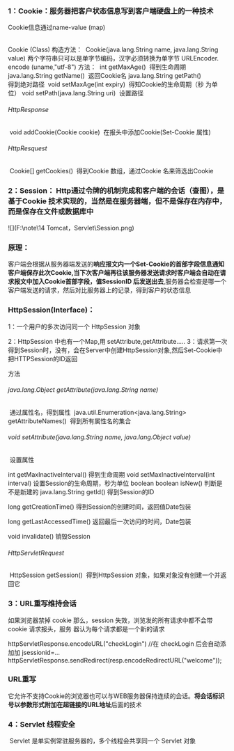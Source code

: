 ###  1：Cookie：服务器把客户状态信息写到客户端硬盘上的一种技术

Cookie信息通过name-value (map)

​	
 Cookie (Class)
  构造方法：
​	Cookie(java.lang.String name, java.lang.String value)
​		两个字符串只可以是单字节编码，汉字必须转换为单字节    URLEncoder. encode (uname,"utf-8")
  方法：
​	int	getMaxAge() 
​         	得到生命周期
 	java.lang.String	getName() 
​          	返回Cookie名
 	java.lang.String	getPath()    
​          	得到绝对路径
​	void	setMaxAge(int expiry) 
​        	得知Cookie的生命周期（秒 为单位）
 	void	setPath(java.lang.String uri) 
​		设置路径

######   HttpResponse

​	 void addCookie(Cookie cookie) 
​		在报头中添加Cookie(Set-Cookie 属性)

######   HttpResquest

​	 Cookie[]	getCookies()
​		得到Cookie 数组，通过Cookie 名来筛选出Cookie



###  2：Session： Http通过令牌的机制完成和客户端的会话（查图），是基于Cookie 技术实现的，当然是在服务器端，但不是保存在内存中，而是保存在文件或数据库中

![](F:\note\14 Tomcat，Servlet\Session.png)

### 原理：

客户端会根据从服务器端发送的**响应报文内一个Set-Cookie的首部字段信息通知客户端保存此次Cookie,**当下次客户端再往该服务器发送请求时客户端会自动在请求报文中**加入Cookie首部字段，值SessionID 后发送出去**,服务器会检查是哪一个客户端发送的请求，然后对比服务器上的记录，得到客户的状态信息


###   HttpSession(Interface)：

1：一个用户的多次访问同一个 HttpSession 对象

2：HttpSession 中也有一个Map,用 setAttribute,getAttribute.....
3：请求第一次得到Session时，没有，会在Server中创建HttpSession对象,然后Set-Cookie中把HTTPSession的ID返回
	 
  方法

###### 	java.lang.Object	getAttribute(java.lang.String name) 

​		通过属性名，得到属性
​	java.util.Enumeration<java.lang.String>	getAttributeNames() 
​		得到所有属性名的集合	

###### 	void	setAttribute(java.lang.String name, java.lang.Object value) 

​		设置属性

int	getMaxInactiveInterval() 
	得到生命周期
void	setMaxInactiveInterval(int interval)
	设置Session的生命周期，秒为单位 boolean	
boolean	isNew() 
	判断是不是新建的
    java.lang.String	getId() 
  		得到Session的ID

long	getCreationTime() 
	得到Session的创建时间，返回值Date包装

 long getLastAccessedTime() 
	返回最后一次访问的时间，Date包装

void	invalidate() 
	销毁Session

######  HttpServletRequest

​	 HttpSession	getSession() 
​		得到HttpSession 对象，如果对象没有创建一个并返回它	

###  3：URL重写维持会话

如果浏览器禁掉 cookie 那么，session 失效，浏览发的所有请求中都不会带 cookie 请求报头，服务
器认为每个请求都是一个新的请求

   httpServletResponse.encodeURL("checkLogin") //在 checkLogin 后会自动添加加 jsessionid=...
   httpServletResponse.sendRedirect(resp.encodeRedirectURL("welcome"));

### URL重写

它允许不支持Cookie的浏览器也可以与WEB服务器保持连续的会话。**将会话标识号以参数形式附加在超链接的URL地址**后面的技术



###  4：Servlet  线程安全

​	Servlet 是单实例常驻服务器的，多个线程会共享同一个 Servlet 对象




